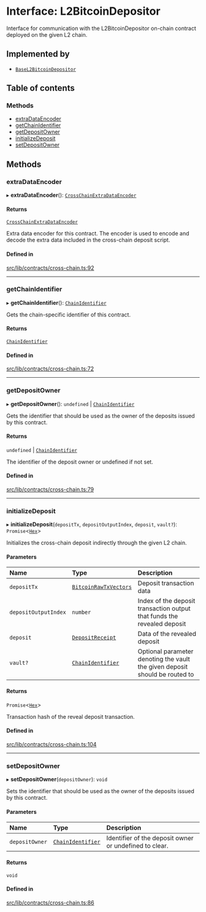 # Interface: L2BitcoinDepositor

Interface for communication with the L2BitcoinDepositor on-chain contract
deployed on the given L2 chain.

## Implemented by

- [`BaseL2BitcoinDepositor`](../classes/BaseL2BitcoinDepositor.md)

## Table of contents

### Methods

- [extraDataEncoder](L2BitcoinDepositor.md#extradataencoder)
- [getChainIdentifier](L2BitcoinDepositor.md#getchainidentifier)
- [getDepositOwner](L2BitcoinDepositor.md#getdepositowner)
- [initializeDeposit](L2BitcoinDepositor.md#initializedeposit)
- [setDepositOwner](L2BitcoinDepositor.md#setdepositowner)

## Methods

### extraDataEncoder

▸ **extraDataEncoder**(): [`CrossChainExtraDataEncoder`](CrossChainExtraDataEncoder.md)

#### Returns

[`CrossChainExtraDataEncoder`](CrossChainExtraDataEncoder.md)

Extra data encoder for this contract. The encoder is used to
encode and decode the extra data included in the cross-chain deposit script.

#### Defined in

[src/lib/contracts/cross-chain.ts:92](https://github.com/keep-network/tbtc-v2/blob/main/typescript/src/lib/contracts/cross-chain.ts#L92)

___

### getChainIdentifier

▸ **getChainIdentifier**(): [`ChainIdentifier`](ChainIdentifier.md)

Gets the chain-specific identifier of this contract.

#### Returns

[`ChainIdentifier`](ChainIdentifier.md)

#### Defined in

[src/lib/contracts/cross-chain.ts:72](https://github.com/keep-network/tbtc-v2/blob/main/typescript/src/lib/contracts/cross-chain.ts#L72)

___

### getDepositOwner

▸ **getDepositOwner**(): `undefined` \| [`ChainIdentifier`](ChainIdentifier.md)

Gets the identifier that should be used as the owner of the deposits
issued by this contract.

#### Returns

`undefined` \| [`ChainIdentifier`](ChainIdentifier.md)

The identifier of the deposit owner or undefined if not set.

#### Defined in

[src/lib/contracts/cross-chain.ts:79](https://github.com/keep-network/tbtc-v2/blob/main/typescript/src/lib/contracts/cross-chain.ts#L79)

___

### initializeDeposit

▸ **initializeDeposit**(`depositTx`, `depositOutputIndex`, `deposit`, `vault?`): `Promise`\<[`Hex`](../classes/Hex.md)\>

Initializes the cross-chain deposit indirectly through the given L2 chain.

#### Parameters

| Name | Type | Description |
| :------ | :------ | :------ |
| `depositTx` | [`BitcoinRawTxVectors`](BitcoinRawTxVectors.md) | Deposit transaction data |
| `depositOutputIndex` | `number` | Index of the deposit transaction output that funds the revealed deposit |
| `deposit` | [`DepositReceipt`](DepositReceipt.md) | Data of the revealed deposit |
| `vault?` | [`ChainIdentifier`](ChainIdentifier.md) | Optional parameter denoting the vault the given deposit should be routed to |

#### Returns

`Promise`\<[`Hex`](../classes/Hex.md)\>

Transaction hash of the reveal deposit transaction.

#### Defined in

[src/lib/contracts/cross-chain.ts:104](https://github.com/keep-network/tbtc-v2/blob/main/typescript/src/lib/contracts/cross-chain.ts#L104)

___

### setDepositOwner

▸ **setDepositOwner**(`depositOwner`): `void`

Sets the identifier that should be used as the owner of the deposits
issued by this contract.

#### Parameters

| Name | Type | Description |
| :------ | :------ | :------ |
| `depositOwner` | [`ChainIdentifier`](ChainIdentifier.md) | Identifier of the deposit owner or undefined to clear. |

#### Returns

`void`

#### Defined in

[src/lib/contracts/cross-chain.ts:86](https://github.com/keep-network/tbtc-v2/blob/main/typescript/src/lib/contracts/cross-chain.ts#L86)
